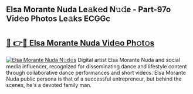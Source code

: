 ## Elsa Morante Nuda Le𝚊k𝚎d N𝚞𝚍e - Part-97o Vid𝚎o Photos Le𝚊ks ECGGc

# <h2><a href="http://fbd961.evod.top/?m=Elsa+Morante+Nuda">🔗 👉🔴 Elsa Morante Nuda Vid𝚎o Ph𝚘t𝚘s</a></h2>

[![Elsa Morante Nuda N𝚞d𝚎s](https://i.imgur.com/8V9OHl7.gif)](http://fbd961.evod.top/?m=Elsa+Morante+Nuda)
Digital artist Elsa Morante Nuda and social media influencer, recognized for disseminating dance and lifestyle content through collaborative dance performances and short videos. Elsa Morante Nuda public persona is that of a successful entrepreneur, but behind the scenes, he's a devoted family man. 
